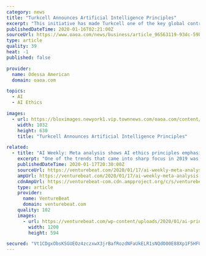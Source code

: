 ```yaml
---
category: news
title: "Turkcell Announces Artificial Intelligence Principles"
excerpt: "This initiative has made Turkcell one of the key global contributors to AI ethics and the first in Turkey to announce concrete AI principles. This press release features multimedia. View the full release here: https://www.businesswire.com/news/home/20200115005549/en/ Turkcell today announced its AI Principles that commit to the ethical and ..."
publishedDateTime: 2020-01-16T02:21:00Z
sourceUrl: https://www.oaoa.com/news/business/article_96563119-93dc-59b5-8f97-f910c82148d5.html
type: article
quality: 39
heat: -1
published: false

provider:
  name: Odessa American
  domain: oaoa.com

topics:
  - AI
  - AI Ethics

images:
  - url: https://bloximages.newyork1.vip.townnews.com/oaoa.com/content/tncms/assets/v3/editorial/c/57/c57ca62f-e796-5e70-90d2-e46aa31b4e3c/5e1f306a32dac.image.jpg?resize=1032%2C630
    width: 1032
    height: 630
    title: "Turkcell Announces Artificial Intelligence Principles"

related:
  - title: "AI Weekly: Meta analysis shows AI ethics principles emphasize human rights"
    excerpt: "One of the trends that came into sharp focus in 2019 was, ironically, a woeful lack of clarity around AI ethics. The AI field at large was paying attention to ethics, creating and applying frameworks for AI research, development, policy, and law, but there was no unified approach. The committees and groups, from every sort of organization ..."
    publishedDateTime: 2020-01-17T20:30:00Z
    sourceUrl: https://venturebeat.com/2020/01/17/ai-weekly-meta-analysis-shows-ai-ethics-principles-emphasize-human-rights/
    ampUrl: https://venturebeat.com/2020/01/17/ai-weekly-meta-analysis-shows-ai-ethics-principles-emphasize-human-rights/amp/
    cdnAmpUrl: https://venturebeat-com.cdn.ampproject.org/c/s/venturebeat.com/2020/01/17/ai-weekly-meta-analysis-shows-ai-ethics-principles-emphasize-human-rights/amp/
    type: article
    provider:
      name: VentureBeat
      domain: venturebeat.com
    quality: 102
    images:
      - url: https://venturebeat.com/wp-content/uploads/2020/01/ai-principles-meta-analysis.png?fit=1200%2C594&strip=all
        width: 1200
        height: 594

secured: "Vt1CDgxObsKSGUEOz4zczxwX3jrBafRozdNFaUkELR1sNQdO00E88Xp1F5HFU0F/42BzTkgjiIvQivPmpxLGTgiDyV+O3w5wToZxiNM2U6q6SfwckHRSThXlauM2ofTAl7yA2olRpG8dIONiw4bi3HSG2/WA2SxCOdxfGIfL3RdlyiyBVIOulYW/+dCPv6Lrhxsdf/+nuD5sFVt0gHb7OfKaFZU1URa1kzsd7bPKhUF0KWzfVU+DjDRLEISRStOMkAxpCuK/nq/Wqlu5Q0vJZo4qAuocvWUlVVBbSOAaU4ol5DmHsQqa4FsdzUcykFeNDsOg+gUxUAsnjP2vqWEMb8awi6DG7kKgJH2QFSo6cyqnUvmad6TytZleMFjLak+q+8nd4SEWCdm1HbSBBf0wfu28RZEl3kJgEaHLVk+Bq6E/7ky5wWP+taPQM2BLiZaIKqa49KBCdygytbX+AYGsxg==;k5XjjeOzxjHOqXHtEbwSPg=="
---
```


